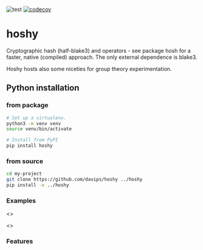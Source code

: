 ![test](https://github.com/davips/hoshy/workflows/test/badge.svg)
[![codecov](https://codecov.io/gh/davips/hoshy/branch/main/graph/badge.svg)](https://codecov.io/gh/davips/hoshy)

# hoshy
Cryptographic hash (half-blake3) and operators - see package hosh for a faster, native (compiled) approach.
The only external dependence is blake3.

Hoshy hosts also some niceties for group theory experimentation.

## Python installation
### from package
```bash
# Set up a virtualenv. 
python3 -m venv venv
source venv/bin/activate

# Install from PyPI
pip install hoshy
```

### from source
```bash
cd my-project
git clone https://github.com/davips/hoshy ../hoshy
pip install -e ../hoshy
```


### Examples
<<operation>>

<<groups>>



### Features
